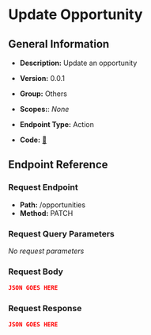 # Update Opportunity

## General Information

- **Description:** Update an opportunity

- **Version:** 0.0.1
- **Group:** Others
- **Scopes:**: _None_
- **Endpoint Type:** Action
- **Code:** [🔗](https://github.com/NangoHQ/integration-templates/tree/main/integrations/lever-sandbox/actions/update-opportunity.ts)

## Endpoint Reference

### Request Endpoint

- **Path:** /opportunities
- **Method:** PATCH

### Request Query Parameters

_No request parameters_

### Request Body

```json
JSON GOES HERE
```

### Request Response

```json
JSON GOES HERE
```
